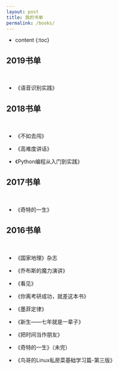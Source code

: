 ```yaml
---
layout: post
title: 我的书单
permalink: /books/
---
```


* content
{:toc}

2019书单
-----------------------------------------------------------------
&nbsp;

+ 《语音识别实践》

2018书单
-----------------------------------------------------------------
&nbsp;

+ 《不如去闯》

+ 《高难度讲话》

+ 《Python编程从入门到实践》


2017书单
-----------------------------------------------------------------
&nbsp;

+ 《奇特的一生》


2016书单
-----------------------------------------------------------------
&nbsp;

+ 《国家地理》杂志

+ 《乔布斯的魔力演讲》

+ 《看见》

+ 《你离考研成功，就差这本书》

+ 《墨菲定律》

+ 《新生——七年就是一辈子》

+ 《把时间当作朋友》

+ 《奇特的一生》（未完）

+ 《鸟哥的Linux私房菜基础学习篇-第三版》


